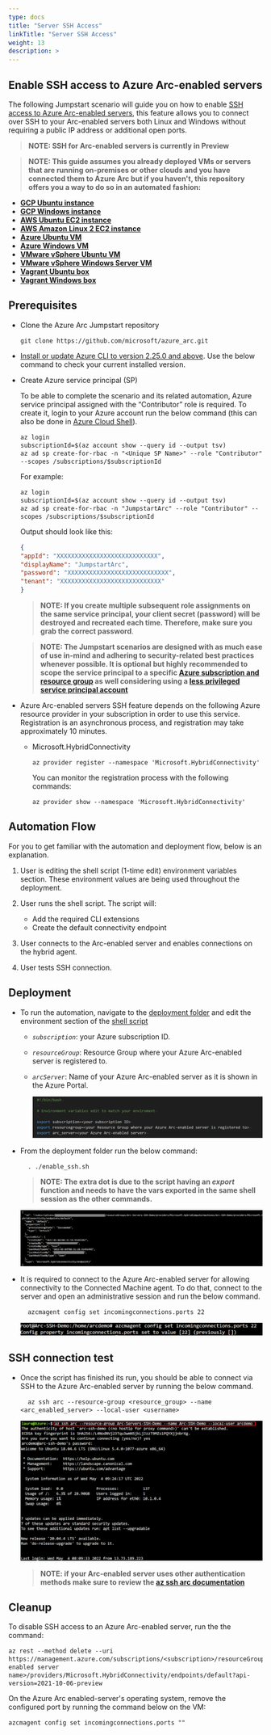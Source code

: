 ```yaml
---
type: docs
title: "Server SSH Access"
linkTitle: "Server SSH Access"
weight: 13
description: >
---
```


## Enable SSH access to Azure Arc-enabled servers

The following Jumpstart scenario will guide you on how to enable [SSH access to Azure Arc-enabled servers](https://docs.microsoft.com/en-us/azure/azure-arc/servers/ssh-arc-overview), this feature allows you to connect over SSH to your Arc-enabled servers both Linux and Windows without requiring a public IP address or additional open ports.

> **NOTE: SSH for Arc-enabled servers is currently in Preview**

> **NOTE: This guide assumes you already deployed VMs or servers that are running on-premises or other clouds and you have connected them to Azure Arc but if you haven't, this repository offers you a way to do so in an automated fashion:**

- **[GCP Ubuntu instance](https://azurearcjumpstart.io/azure_arc_jumpstart/azure_arc_servers/gcp/gcp_terraform_ubuntu/)**
- **[GCP Windows instance](https://azurearcjumpstart.io/azure_arc_jumpstart/azure_arc_servers/gcp/gcp_terraform_windows/)**
- **[AWS Ubuntu EC2 instance](https://azurearcjumpstart.io/azure_arc_jumpstart/azure_arc_servers/aws/aws_terraform_ubuntu/)**
- **[AWS Amazon Linux 2 EC2 instance](https://azurearcjumpstart.io/azure_arc_jumpstart/azure_arc_servers/aws/aws_terraform_al2/)**
- **[Azure Ubuntu VM](https://azurearcjumpstart.io/azure_arc_jumpstart/azure_arc_servers/azure/azure_arm_template_linux/)**
- **[Azure Windows VM](https://azurearcjumpstart.io/azure_arc_jumpstart/azure_arc_servers/azure/azure_arm_template_win/)**
- **[VMware vSphere Ubuntu VM](https://azurearcjumpstart.io/azure_arc_jumpstart/azure_arc_servers/vmware/vmware_terraform_ubuntu/)**
- **[VMware vSphere Windows Server VM](https://azurearcjumpstart.io/azure_arc_jumpstart/azure_arc_servers/vmware/vmware_terraform_winsrv/)**
- **[Vagrant Ubuntu box](https://azurearcjumpstart.io/azure_arc_jumpstart/azure_arc_servers/vagrant/local_vagrant_ubuntu/)**
- **[Vagrant Windows box](https://azurearcjumpstart.io/azure_arc_jumpstart/azure_arc_servers/vagrant/local_vagrant_windows/)**

## Prerequisites

- Clone the Azure Arc Jumpstart repository

    ```shell
    git clone https://github.com/microsoft/azure_arc.git
    ```

- [Install or update Azure CLI to version 2.25.0 and above](https://docs.microsoft.com/cli/azure/install-azure-cli?view=azure-cli-latest). Use the below command to check your current installed version.

- Create Azure service principal (SP)

    To be able to complete the scenario and its related automation, Azure service principal assigned with the “Contributor” role is required. To create it, login to your Azure account run the below command (this can also be done in [Azure Cloud Shell](https://shell.azure.com/)).

    ```shell
    az login
    subscriptionId=$(az account show --query id --output tsv)
    az ad sp create-for-rbac -n "<Unique SP Name>" --role "Contributor" --scopes /subscriptions/$subscriptionId
    ```

    For example:

    ```shell
    az login
    subscriptionId=$(az account show --query id --output tsv)
    az ad sp create-for-rbac -n "JumpstartArc" --role "Contributor" --scopes /subscriptions/$subscriptionId
    ```

    Output should look like this:

    ```json
    {
    "appId": "XXXXXXXXXXXXXXXXXXXXXXXXXXXX",
    "displayName": "JumpstartArc",
    "password": "XXXXXXXXXXXXXXXXXXXXXXXXXXXX",
    "tenant": "XXXXXXXXXXXXXXXXXXXXXXXXXXXX"
    }
    ```

    > **NOTE: If you create multiple subsequent role assignments on the same service principal, your client secret (password) will be destroyed and recreated each time. Therefore, make sure you grab the correct password**.

    > **NOTE: The Jumpstart scenarios are designed with as much ease of use in-mind and adhering to security-related best practices whenever possible. It is optional but highly recommended to scope the service principal to a specific [Azure subscription and resource group](https://docs.microsoft.com/cli/azure/ad/sp?view=azure-cli-latest) as well considering using a [less privileged service principal account](https://docs.microsoft.com/azure/role-based-access-control/best-practices)**

- Azure Arc-enabled servers SSH feature depends on the following Azure resource provider in your subscription in order to use this service. Registration is an asynchronous process, and registration may take approximately 10 minutes.

  - Microsoft.HybridConnectivity

      ```shell
      az provider register --namespace 'Microsoft.HybridConnectivity'
      ```

      You can monitor the registration process with the following commands:

      ```shell
      az provider show --namespace 'Microsoft.HybridConnectivity'
      ```

## Automation Flow

For you to get familiar with the automation and deployment flow, below is an explanation.

1. User is editing the shell script (1-time edit) environment variables section. These environment values are being used throughout the deployment.

2. User runs the shell script. The script will:

    - Add the required CLI extensions
    - Create the default connectivity endpoint

3. User connects to the Arc-enabled server and enables connections on the hybrid agent.

4. User tests SSH connection.

## Deployment

- To run the automation, navigate to the [deployment folder](https://github.com/microsoft/azure_arc/tree/main/azure_arc_servers_jumpstart/ssh) and edit the environment section of the [shell script](https://github.com/microsoft/azure_arc/tree/main/azure_arc_servers_jumpstart/ssh/enable_ssh.sh)

  - _`subscription`_: your Azure subscription ID.
  - _`resourceGroup`_: Resource Group where your Azure Arc-enabled server is registered to.
  - _`arcServer`_: Name of your Azure Arc-enabled server as it is shown in the Azure Portal.

    ![Parameters](./01.png)

- From the deployment folder run the below command:

  ```shell
    . ./enable_ssh.sh
  ```

  > **NOTE: The extra dot is due to the script having an _export_ function and needs to have the vars exported in the same shell session as the other commands.**

    ![Script's output](./02.png)

- It is required to connect to the Azure Arc-enabled server for allowing connectivity to the Connected Machine agent. To do that, connect to the server and open an administrative session and run the below command.

  ```shell
    azcmagent config set incomingconnections.ports 22
  ```

    ![Set Agents incomming connections](./03.png)

## SSH connection test

- Once the script has finished its run, you should be able to connect via SSH to the Azure Arc-enabled server by running the below command.

  ```shell
    az ssh arc --resource-group <resource_group> --name <arc_enabled_server> --local-user <username>
  ```

    ![Test SSH connection](./04.png)

  > **NOTE: if your Arc-enabled server uses other authentication methods make sure to review the [az ssh arc documentation](https://docs.microsoft.com/en-us/cli/azure/ssh?view=azure-cli-latest#az-ssh-arc)**

## Cleanup

To disable SSH access to an Azure Arc-enabled server, run the the command:

  ```shell
  az rest --method delete --uri https://management.azure.com/subscriptions/<subscription>/resourceGroups/<resourcegroup>/providers/Microsoft.HybridCompute/machines/<arc enabled server name>/providers/Microsoft.HybridConnectivity/endpoints/default?api-version=2021-10-06-preview
  ```

On the Azure Arc enabled-server's operating system, remove the configured port by running the command below on the VM:

  ```shell
  azcmagent config set incomingconnections.ports ""
  ```
